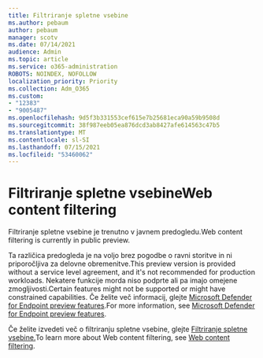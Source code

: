 ```yaml
---
title: Filtriranje spletne vsebine
ms.author: pebaum
author: pebaum
manager: scotv
ms.date: 07/14/2021
audience: Admin
ms.topic: article
ms.service: o365-administration
ROBOTS: NOINDEX, NOFOLLOW
localization_priority: Priority
ms.collection: Adm_O365
ms.custom:
- "12383"
- "9005487"
ms.openlocfilehash: 9d5f3b331553cef615e7b25681eca90a59b9508d
ms.sourcegitcommit: 38f987eeb05ea876dcd3ab8427afe614563c47b5
ms.translationtype: MT
ms.contentlocale: sl-SI
ms.lasthandoff: 07/15/2021
ms.locfileid: "53460062"
---
```

# <a name="web-content-filtering"></a><span data-ttu-id="4c645-102">Filtriranje spletne vsebine</span><span class="sxs-lookup"><span data-stu-id="4c645-102">Web content filtering</span></span>

<span data-ttu-id="4c645-103">Filtriranje spletne vsebine je trenutno v javnem predogledu.</span><span class="sxs-lookup"><span data-stu-id="4c645-103">Web content filtering is currently in public preview.</span></span>

<span data-ttu-id="4c645-104">Ta različica predogleda je na voljo brez pogodbe o ravni storitve in ni priporočljiva za delovne obremenitve.</span><span class="sxs-lookup"><span data-stu-id="4c645-104">This preview version is provided without a service level agreement, and it's not recommended for production workloads.</span></span> <span data-ttu-id="4c645-105">Nekatere funkcije morda niso podprte ali pa imajo omejene zmogljivosti.</span><span class="sxs-lookup"><span data-stu-id="4c645-105">Certain features might not be supported or might have constrained capabilities.</span></span> <span data-ttu-id="4c645-106">Če želite več informacij, glejte [Microsoft Defender for Endpoint preview features](/microsoft-365/security/defender-endpoint/preview).</span><span class="sxs-lookup"><span data-stu-id="4c645-106">For more information, see [Microsoft Defender for Endpoint preview features](/microsoft-365/security/defender-endpoint/preview).</span></span>

<span data-ttu-id="4c645-107">Če želite izvedeti več o filtriranju spletne vsebine, glejte [Filtriranje spletne vsebine.](/microsoft-365/security/defender-endpoint/web-content-filtering)</span><span class="sxs-lookup"><span data-stu-id="4c645-107">To learn more about Web content filtering, see [Web content filtering](/microsoft-365/security/defender-endpoint/web-content-filtering).</span></span>